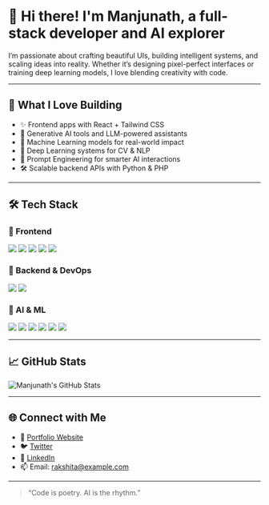 # 👋 Hi there! I'm **Manjunath**, a full-stack developer and AI explorer

I’m passionate about crafting beautiful UIs, building intelligent systems, and scaling ideas into reality. Whether it’s designing pixel-perfect interfaces or training deep learning models, I love blending creativity with code.

---

## 🧠 What I Love Building
- ✨ Frontend apps with React + Tailwind CSS
- 🧬 Generative AI tools and LLM-powered assistants
- 🧠 Machine Learning models for real-world impact
- 🧠 Deep Learning systems for CV & NLP
- 🧠 Prompt Engineering for smarter AI interactions
- 🛠️ Scalable backend APIs with Python & PHP

---

## 🛠️ Tech Stack

### 🎨 Frontend
<p align="left">
  <img src="https://img.shields.io/badge/HTML5-E34F26?style=for-the-badge&logo=html5&logoColor=white" />
  <img src="https://img.shields.io/badge/CSS3-1572B6?style=for-the-badge&logo=css3&logoColor=white" />
  <img src="https://img.shields.io/badge/JavaScript-F7DF1E?style=for-the-badge&logo=javascript&logoColor=black" />
  <img src="https://img.shields.io/badge/React-61DAFB?style=for-the-badge&logo=react&logoColor=black" />
  <img src="https://img.shields.io/badge/Tailwind_CSS-38B2AC?style=for-the-badge&logo=tailwind-css&logoColor=white" />
</p>

### 🧪 Backend & DevOps
<p align="left">
  <img src="https://img.shields.io/badge/PHP-777BB4?style=for-the-badge&logo=php&logoColor=white" />
  <img src="https://img.shields.io/badge/Python-3776AB?style=for-the-badge&logo=python&logoColor=white" />
</p>

### 🤖 AI & ML
<p align="left">
  <img src="https://img.shields.io/badge/Machine_Learning-FF6F00?style=for-the-badge&logo=mlflow&logoColor=white" />
  <img src="https://img.shields.io/badge/Deep_Learning-EE4C2C?style=for-the-badge&logo=pytorch&logoColor=white" />
  <img src="https://img.shields.io/badge/Computer_Vision-0B3D91?style=for-the-badge&logo=opencv&logoColor=white" />
  <img src="https://img.shields.io/badge/NLP-1F425F?style=for-the-badge&logo=google&logoColor=white" />
  <img src="https://img.shields.io/badge/Generative_AI-005571?style=for-the-badge&logo=openai&logoColor=white" />
  <img src="https://img.shields.io/badge/Prompt_Engineering-FF4500?style=for-the-badge&logo=openai&logoColor=white" />
</p>

---

## 📈 GitHub Stats
![Manjunath's GitHub Stats](https://github-readme-stats.vercel.app/api?username=rakshita-dev&show_icons=true&theme=radical)

---

## 🌐 Connect with Me
- 💼 [Portfolio Website](#)
- 🐦 [Twitter](#)
- 💬 [LinkedIn](#)
- 📫 Email: rakshita@example.com

---

> “Code is poetry. AI is the rhythm.”
